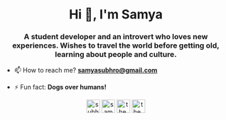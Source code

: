 <h1 align="center">Hi 👋, I'm Samya</h1>
<h3 align="center">A student developer and an introvert who loves new experiences. Wishes to travel the world before getting old, learning about people and culture.</h3>

- 📫 How to reach me? **samyasubhro@gmail.com**

- ⚡ Fun fact: **Dogs over humans!**

<p align="center">
<a href="https://twitter.com/subhrosamya" target="blank"><img align="center" src="https://cdn.jsdelivr.net/npm/simple-icons@3.0.1/icons/twitter.svg" alt="subhrosamya" height="30" width="30" /></a>
<a href="https://linkedin.com/in/samya-subhro-roy" target="blank"><img align="center" src="https://cdn.jsdelivr.net/npm/simple-icons@3.0.1/icons/linkedin.svg" alt="samya-subhro-roy" height="30" width="30" /></a>
<a href="https://fb.com/the.unimportant.soul" target="blank"><img align="center" src="https://cdn.jsdelivr.net/npm/simple-icons@3.0.1/icons/facebook.svg" alt="the.unimportant.soul" height="30" width="30" /></a>
<a href="https://instagram.com/the__unimportant__soul" target="blank"><img align="center" src="https://cdn.jsdelivr.net/npm/simple-icons@3.0.1/icons/instagram.svg" alt="the__unimportant__soul" height="30" width="30" /></a>
</p>
